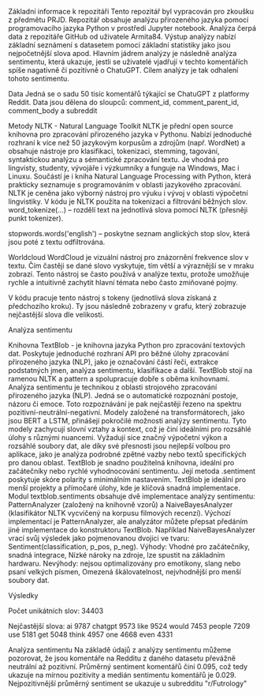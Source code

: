 Základní informace k repozitáři
Tento repozitář byl vypracován pro zkoušku z předmětu PRJD. Repozitář obsahuje analýzu přirozeného jazyka pomocí programovacího jazyka Python v prostředí Jupyter notebook. Analýza čerpá data z repozitáře GitHub od uživatele Armita84. Výstup analýzy nabízí základní seznámení s datasetem pomocí základní statistiky jako jsou nejpočetnější slova apod. Hlavním jádrem analýzy je následně analýza sentimentu, která ukazuje, jestli se uživatelé vjadřují v techto komentářích spíše nagativně či pozitivně o ChatuGPT. Cílem analýzy je tak odhalení tohoto sentimentu. 



Data
Jedná se o sadu 50 tisíc komentářů týkající se ChatuGPT z platformy Reddit. Data jsou dělena do sloupců: comment_id, comment_parent_id, comment_body a subreddit

Metody
NLTK - Natural Language Toolkit
NLTK je přední open source knihovna pro zpracování přirozeného jazyka v Pythonu. Nabízí jednoduché rozhraní k více než 50 jazykovým korpusům a zdrojům (např. WordNet) a obsahuje nástroje pro klasifikaci, tokenizaci, stemming, tagování, syntaktickou analýzu a sémantické zpracování textu. Je vhodná pro lingvisty, studenty, vývojáře i výzkumníky a funguje na Windows, Mac i Linuxu. Součástí je i kniha Natural Language Processing with Python, která prakticky seznamuje s programováním v oblasti jazykového zpracování. NLTK je ceněna jako výborný nástroj pro výuku i vývoj v oblasti výpočetní lingvistiky.
V kódu je NLTK použita na tokenizaci a filtrování běžných slov. 
word_tokenize(...) – rozdělí text na jednotlivá slova pomocí NLTK (přesněji punkt tokenizer).

stopwords.words('english') – poskytne seznam anglických stop slov, která jsou poté z textu odfiltrována.

Worldcloud
WordCloud je vizuální nástroj pro znázornění frekvence slov v textu. Čím častěji se dané slovo vyskytuje, tím větší a výraznější se v mraku zobrazí. Tento nástroj se často používá v analýze textu, protože umožňuje rychle a intuitivně zachytit hlavní témata nebo často zmiňované pojmy. 


V kódu pracuje tento nástroj s tokeny (jednotlivá slova získaná z předchozího kroku). Ty jsou následně zobrazeny v grafu, který zobrazuje nejčastější slova dle velikosti.

Analýza sentimentu

Knihovna TextBlob - je knihovna jazyka Python pro zpracování textových dat. Poskytuje jednoduché rozhraní API pro běžné úlohy zpracování přirozeného jazyka (NLP), jako je označování částí řeči, extrakce podstatných jmen, analýza sentimentu, klasifikace a další. TextBlob stojí na ramenou NLTK a pattern a spolupracuje dobře s oběma knihovnami.
Analýza sentimentu je technikou z oblasti strojového zpracování přirozeného jazyka (NLP). Jedná se o automatické rozpoznání postoje, názoru či emoce. Toto rozpoznávání je pak nejčastěji řezeno na spektru pozitivní-neutrální-negativní.
Modely založené na transformátorech, jako jsou BERT a LSTM, přinášejí pokročilé možnosti analýzy sentimentu. Tyto modely zachycují slovní vztahy a kontext, což je činí ideálními pro rozsáhlé úlohy s různými nuancemi. Vyžadují sice značný výpočetní výkon a rozsáhlé soubory dat, ale díky své přesnosti jsou nejlepší volbou pro aplikace, jako je analýza podrobné zpětné vazby nebo textů specifických pro danou oblast. 
TextBlob je snadno použitelná knihovna, ideální pro začátečníky nebo rychlé vyhodnocování sentimentu. Její metoda .sentiment poskytuje skóre polarity s minimálním nastavením. TextBlob je ideální pro menší projekty a přímočaré úlohy, kde je klíčová snadná implementace.
Modul textblob.sentiments obsahuje dvě implementace analýzy sentimentu: PatternAnalyzer (založený na knihovně vzorů) a NaiveBayesAnalyzer (klasifikátor NLTK vycvičený na korpusu filmových recenzí). Výchozí implementací je PatternAnalyzer, ale analyzátor můžete přepsat předáním jiné implementace do konstruktoru TextBlob. Například NaiveBayesAnalyzer vrací svůj výsledek jako pojmenovanou dvojici ve tvaru: Sentiment(classification, p_pos, p_neg).
Výhody: Vhodné pro začátečníky, snadná integrace, Nízké nároky na zdroje, lze spustit na základním hardwaru.
Nevýhody: nejsou optimalizovány pro emotikony, slang nebo psaní velkých písmen, Omezená škálovatelnost, nejvhodnější pro menší soubory dat.



Výsledky

Počet unikátních slov: 34403

Nejčastější slova:
ai         9787
chatgpt    9573
like       9524
would      7453
people     7209
use        5181
get        5048
think      4957
one        4668
even       4331



Analýza sentimentu
Na základě údajů z analýzy sentimentu můžeme pozorovat, že jsou komentáře na Redditu z daného datasetu převážně neutrální až pozitivní. Průměrný sentiment komentářů činí  0.095, což tedy ukazuje na mírnou pozitivity a medián sentimentu komentářů je 0.029. Nejpozitivnější průměrný sentiment se ukazuje u subredditu "r/Futrology"



